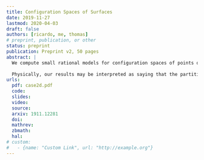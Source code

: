 ```yaml
---
title: Configuration Spaces of Surfaces
date: 2019-11-27
lastmod: 2020-04-03
draft: false
authors: [ricardo, me, thomas]
# preprint, publication, or other
status: preprint
publication: Preprint v2, 50 pages
abstract: |
  We compute small rational models for configuration spaces of points on oriented surfaces, as right modules over the framed little disks operad. We do this by splitting these surfaces in unions of several handles. We first describe rational models for the configuration spaces of these handles as algebras in the category of right modules over the framed little disks operad. We then express the configuration spaces of the surface as an "iterated Hochschild complex" of these algebras with coefficients in the module given by configurations in a sphere with holes. 
  
  Physically, our results may be interpreted as saying that the partition function of the Poisson-\\(\\sigma\\)-model on closed surfaces has no quantum corrections, i.e., no terms coming from Feynman diagrams of positive loop order.
urls:
  pdf: case2d.pdf
  code:
  slides:
  video:
  source:
  arxiv: 1911.12281
  doi:
  mathrev:
  zbmath:
  hal:
# custom:
#   - {name: "Custom Link", url: "http://example.org"}
---
```

